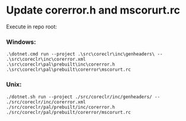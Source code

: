 # Update corerror.h and mscorurt.rc

Execute in repo root:

### Windows:

```
.\dotnet.cmd run --project .\src\coreclr\inc\genheaders\ -- .\src\coreclr\inc\corerror.xml .\src\coreclr\pal\prebuilt\inc\corerror.h .\src\coreclr\pal\prebuilt\corerror\mscorurt.rc
```

### Unix:

```
./dotnet.sh run --project ./src/coreclr/inc/genheaders/ -- ./src/coreclr/inc/corerror.xml ./src/coreclr/pal/prebuilt/inc/corerror.h ./src/coreclr/pal/prebuilt/corerror/mscorurt.rc
```
